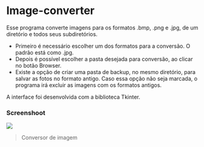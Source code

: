 # Image-converter
Esse programa converte imagens para os formatos .bmp, .png e .jpg, de um diretório e todos seus subdiretórios.

- Primeiro é necessário escolher um dos formatos para a conversão. O padrão está como .jpg.
- Depois é possível escolher a pasta desejada para conversão, ao clicar no botão Browser.
- Existe a opção de criar uma pasta de backup, no mesmo diretório, para salvar as fotos no formato antigo. Caso essa opção não seja marcada, o programa irá excluir as imagens com os formatos antigos.

A interface foi desenvolvida com a biblioteca Tkinter.

### Screenshoot
![](https://i.ibb.co/gDw42bS/Screenshot-2.png)

> Conversor de imagem
